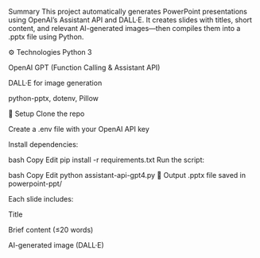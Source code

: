 Summary
This project automatically generates PowerPoint presentations using OpenAI’s Assistant API and DALL·E. It creates slides with titles, short content, and relevant AI-generated images—then compiles them into a .pptx file using Python.

⚙️ Technologies
Python 3

OpenAI GPT (Function Calling & Assistant API)

DALL·E for image generation

python-pptx, dotenv, Pillow

🚀 Setup
Clone the repo

Create a .env file with your OpenAI API key

Install dependencies:

bash
Copy
Edit
pip install -r requirements.txt
Run the script:

bash
Copy
Edit
python assistant-api-gpt4.py
📂 Output
.pptx file saved in powerpoint-ppt/

Each slide includes:

Title

Brief content (≤20 words)

AI-generated image (DALL·E)
